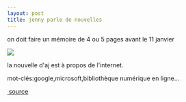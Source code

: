 ```yaml
---
layout: post
title: jenny parle de nouvelles
---
```


on doit faire un mémoire de 4 ou 5 pages avant le 11 janvier

![](/modules/tinymce/tinymce/jscripts/tiny_mce/plugins/emotions/images/smiley-yell.gif)

la nouvelle d'aj est à propos de l'internet.

mot-clés:google,microsoft,bibliothèque numérique en ligne…

[ source](http://www.lemonde.fr/web/article/0,1-0@2-651865,36-842806@51-842808,0.html)
